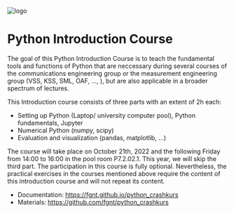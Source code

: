 ![logo](static/python_logo.svg)

# Python Introduction Course

The goal of this Python Introduction Course is to teach the fundamental tools and functions of Python that are neccessary during several courses of the communications engineering group or the measurement engineering group (VSS, KSS, SML, OAF, ..., ), but are also applicable in a broader spectrum of lectures.

This Introduction course consists of three parts with an extent of 2h each:

 - Setting up Python (Laptop/ university computer pool), Python fundamentals, Jupyter
 - Numerical Python (numpy, scipy)
 - Evaluation and visualization (pandas, matplotlib, ...)

<!-- While the course was originally designed for multiple presence sessions, this time the course is intended as an online tutorial. 
However, there will be a question round at April 15st 09:00 to solve eventual problems with the setup of the Python environment. -->
The course will take place on October 21th, 2022 and the following Friday from 14:00 to 16:00 in the pool room P7.2.02.1.
This year, we will skip the third part.
The participation in this course is fully optional.
Nevertheless, the practical exercises in the courses mentioned above require the content of this introduction course and will not repeat its content.

 - Documentation: https://fgnt.github.io/python_crashkurs
 - Materials: https://github.com/fgnt/python_crashkurs
